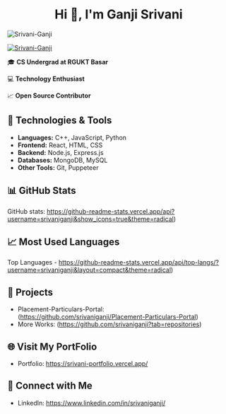 <h1 align="center">Hi 👋, I'm Ganji Srivani </h1>

<p align="left"> <img src="https://komarev.com/ghpvc/?username=srivaniganji&label=Profile%20views&color=0e75b6&style=flat" alt="Srivani-Ganji" /> </p>

<p align="left"> <a href="https://github.com/ryo-ma/github-profile-trophy"><img src="https://github-profile-trophy.vercel.app/?username=srivaniganji" alt="Srivani-Ganji" /></a> </p>



🎓 **CS Undergrad at RGUKT Basar**

💻 **Technology Enthusiast**

📈 **Open Source Contributor**

## 🔧 Technologies & Tools

- **Languages:** C++, JavaScript, Python
- **Frontend:** React, HTML, CSS
- **Backend:** Node.js, Express.js
- **Databases:** MongoDB, MySQL
- **Other Tools:** Git, Puppeteer

## 📊 GitHub Stats

GitHub stats: https://github-readme-stats.vercel.app/api?username=srivaniganji&show_icons=true&theme=radical)

## 📈 Most Used Languages

Top Languages - https://github-readme-stats.vercel.app/api/top-langs/?username=srivaniganji&layout=compact&theme=radical)

## 🚀 Projects

- Placement-Particulars-Portal: (https://github.com/srivaniganji/Placement-Particulars-Portal)
- More Works: (https://github.com/srivaniganji?tab=repositories)

## 🌐 Visit My PortFolio

- Portfolio: https://srivani-portfolio.vercel.app/

## 🤝 Connect with Me

- LinkedIn: https://www.linkedin.com/in/srivaniganji/

